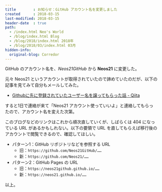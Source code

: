 ```yaml
---
title        : お知らせ：GitHub アカウント名を変更しました
created      : 2018-03-15
last-modified: 2018-03-15
header-date  : true
path:
  - /index.html Neo's World
  - /blog/index.html Blog
  - /blog/2018/index.html 2018年
  - /blog/2018/03/index.html 03月
hidden-info:
  original-blog: Corredor
---
```


GitHub のアカウント名を、_Neos21GitHub_ から __Neos21__ に変更した。

元々 Neos21 というアカウントが取得されていたので諦めていたのだが、以下の記事を見てみて自分もメールしてみた。

- [Githubに先に登録されていたユーザー名を譲ってもらった話 - Qiita](https://qiita.com/uichi/items/e4fcfca0257fd08376d2)

すると1日で連絡が来て「Neos21 アカウント使っていいよ」と連絡してもらったので、アカウント名を変えた次第。

このブログなどのリンクはこれから順次直していくが、しばらくは 404 になっている URL があるかもしれない。以下の要領で URL を直してもらえば移行後のアカウントで閲覧できるので、確認してほしい。

- パターン1：GitHub リポジトリなどを参照する URL
  - 旧：`https://github.com/Neos21GitHub/……`
  - 新：`https://github.com/Neos21/……`
- パターン2：GitHub Pages の URL
  - 旧：`https://neos21github.github.io/……`
  - 新：`https://neos21.github.io/……`

以上。
